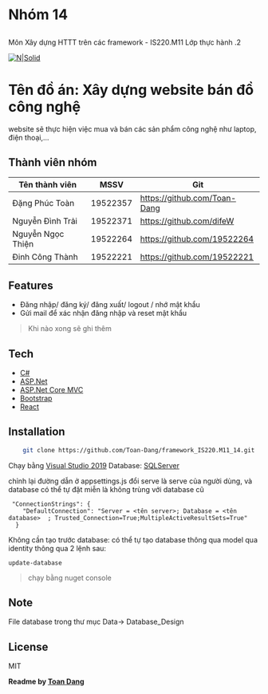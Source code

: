 ﻿# Nhóm 14
## 
Môn Xây dựng HTTT trên các framework - IS220.M11
Lớp thực hành .2

[![N|Solid](https://cldup.com/dTxpPi9lDf.thumb.png)](https://nodesource.com/products/nsolid)

# Tên đồ án: Xây dựng website bán đồ công nghệ
  website sẽ thực hiện việc mua và bán các sản phẩm công nghệ như laptop, điện thoại,... 
 
## Thành viên nhóm
| Tên thành viên | MSSV | Git |
| ------ | ------ | ------ |
| Đặng Phúc Toàn | 19522357 | https://github.com/Toan-Dang |
| Nguyễn Đình Trải| 19522371 | https://github.com/difeW |
| Nguyễn Ngọc Thiện | 19522264 | https://github.com/19522264 |
| Đinh Công Thành | 19522221  | https://github.com/19522221 |

  
## Features
- Đăng nhập/ đăng ký/ đăng xuất/ logout / nhớ mật khẩu
- Gửi mail để xác nhận đăng nhập và reset mật khẩu 
> Khi nào xong sẽ ghi thêm

## Tech
- [C#] 
- [ASP.Net] 
- [ASP.Net Core MVC]
- [Bootstrap] 
- [React]

## Installation

```sh
    git clone https://github.com/Toan-Dang/framework_IS220.M11_14.git
```

 Chạy bằng [Visual Studio 2019]
 Database: [SQLServer]

chỉnh lại đường dẫn ở appsettings.js 
đổi serve là serve của người dùng, và database có thể tự đặt miễn là không trùng với database cũ

```
 "ConnectionStrings": {
    "DefaultConnection": "Server = <tên server>; Database = <tên database>  ; Trusted_Connection=True;MultipleActiveResultSets=True"
  }
```

Không cần tạo trước database:
có thể tự tạo database thông qua model qua identity thông qua 2 lệnh sau: 
```
update-database
```
> chạy bằng nuget console

## Note

File database trong thư mục Data-> Database_Design 

## License

MIT

**Readme by [Toan Dang]**

[//]: # (These are reference links used in the body of this note and get stripped out when the markdown processor does its job. There is no need to format nicely because it shouldn't be seen. Thanks SO - http://stackoverflow.com/questions/4823468/store-comments-in-markdown-syntax)

 [C#]: <https://docs.microsoft.com/vi-vn/dotnet/csharp/>
 [ASP.Net]: <https://dotnet.microsoft.com/apps/aspnet>
 [ASP.Net Core MVC]: <https://docs.microsoft.com/vi-vn/aspnet/core/tutorials/first-mvc-app/start-mvc?view=aspnetcore-2.1&tabs=visual-studio>
 [Bootstrap]: <https://getbootstrap.com/>
 [React]: <https://reactjs.org/>
[Toan Dang]: <https://github.com/Toan-Dang>
 [Visual Studio 2019]: <https://visualstudio.microsoft.com/downloads/>
 [SQLServer]: <https://www.microsoft.com/en-us/sql-server/sql-server-downloads>